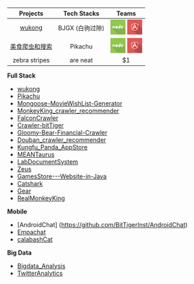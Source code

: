 | Projects | Tech Stacks | Teams |
| :-------------: |:-------------:| :-----:|
| [wukong](https://github.com/BitTigerInst/wukong) | BJGX (白驹过隙) | <img src="./resource/icons/nodejs.png" alt="alt text" height="35px"> <img src="./resource/icons/angular-symbol.png" alt="alt text" height="35px"> |
| [美食爬虫和搜索](https://github.com/BitTigerInst/Pikachu)| Pikachu  | <img src="./resource/icons/nodejs.png" alt="alt text" height="35px"> <img src="./resource/icons/angular-symbol.png" alt="alt text" height="35px"> |
| zebra stripes | are neat      |    $1 |

**Full Stack**

- [wukong](https://github.com/BitTigerInst/wukong)
- [Pikachu](https://github.com/BitTigerInst/Pikachu)
- [Mongoose-MovieWishList-Generator](https://github.com/BitTigerInst/Mongoose-MovieWishList-Generator)
- [MonkeyKing_crawler_recommender](https://github.com/BitTigerInst/MonkeyKing_crawler_recommender)
- [FalconCrawler](https://github.com/BitTigerInst/FalconCrawler)
- [Crawler-bitTiger](https://github.com/BitTigerInst/Crawler-bitTiger)
- [Gloomy-Bear-Financial-Crawler](https://github.com/BitTigerInst/Gloomy-Bear-FinancialCrawler)
- [Douban_crawler_recommender](https://github.com/BitTigerInst/Douban_crawler_recommender)
- [Kungfu_Panda_AppStore](https://github.com/BitTigerInst/Kungfu_Panda_AppStore)
- [MEANTaurus](https://github.com/BitTigerInst/MEANTaurus)
- [LabDocumentSystem](https://github.com/BitTigerInst/LabDocumentSystem)
- [Zeus](https://github.com/BitTigerInst/Zeus)
- [GamesStore---Website-in-Java](https://github.com/BitTigerInst/GamesStore---Website-in-Java)
- [Catshark](https://github.com/BitTigerInst/Catshark)
- [Gear](https://github.com/BitTigerInst/Gear)
- [RealMonkeyKing](https://github.com/BitTigerInst/RealMonkeyKing)


**Mobile**

- [AndroidChat] (https://github.com/BitTigerInst/AndroidChat)
- [Empachat](https://github.com/BitTigerInst/Empachat)
- [calabashCat](https://github.com/BitTigerInst/calabashCat)

**Big Data**

- [Bigdata_Analysis](https://github.com/BitTigerInst/bigdata_analysis)
- [TwitterAnalytics](https://github.com/BitTigerInst/TwitterAnalytics)
